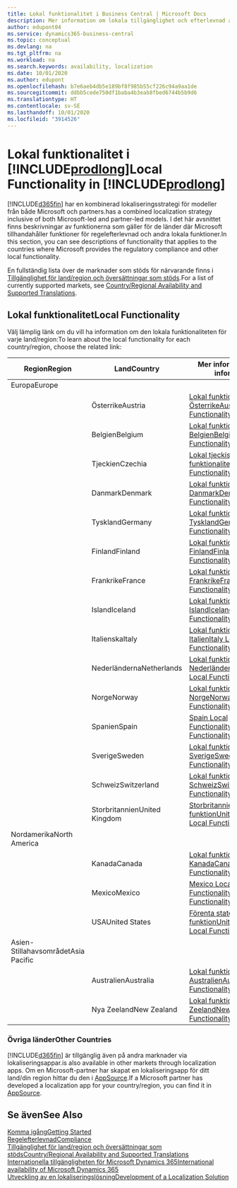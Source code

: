 ```yaml
---
title: Lokal funktionalitet i Business Central | Microsoft Docs
description: Mer information om lokala tillgänglighet och efterlevnad av Dynamics 365 Business Central.
author: edupont04
ms.service: dynamics365-business-central
ms.topic: conceptual
ms.devlang: na
ms.tgt_pltfrm: na
ms.workload: na
ms.search.keywords: availability, localization
ms.date: 10/01/2020
ms.author: edupont
ms.openlocfilehash: b7e6aeb4db5e189bf8f985b55cf226c94a9aa1de
ms.sourcegitcommit: ddbb5cede750df1baba4b3eab8fbed6744b5b9d6
ms.translationtype: HT
ms.contentlocale: sv-SE
ms.lasthandoff: 10/01/2020
ms.locfileid: "3914526"
---
```

# <a name="local-functionality-in-prodlong"></a><span data-ttu-id="4c2a1-103">Lokal funktionalitet i [!INCLUDE[prodlong](includes/prodlong.md)]</span><span class="sxs-lookup"><span data-stu-id="4c2a1-103">Local Functionality in [!INCLUDE[prodlong](includes/prodlong.md)]</span></span>

[!INCLUDE[d365fin](includes/d365fin_md.md)] <span data-ttu-id="4c2a1-104">har en kombinerad lokaliseringsstrategi för modeller från både Microsoft och partners.</span><span class="sxs-lookup"><span data-stu-id="4c2a1-104">has a combined localization strategy inclusive of both Microsoft-led and partner-led models.</span></span> <span data-ttu-id="4c2a1-105">I det här avsnittet finns beskrivningar av funktionerna som gäller för de länder där Microsoft tillhandahåller funktioner för regelefterlevnad och andra lokala funktioner.</span><span class="sxs-lookup"><span data-stu-id="4c2a1-105">In this section, you can see descriptions of functionality that applies to the countries where Microsoft provides the regulatory compliance and other local functionality.</span></span>  

<span data-ttu-id="4c2a1-106">En fullständig lista över de marknader som stöds för närvarande finns i [Tillgänglighet för land/region och översättningar som stöds](/dynamics365/business-central/dev-itpro/compliance/apptest-countries-and-translations?toc=/dynamics365/business-central/toc.json).</span><span class="sxs-lookup"><span data-stu-id="4c2a1-106">For a list of currently supported markets, see [Country/Regional Availability and Supported Translations](/dynamics365/business-central/dev-itpro/compliance/apptest-countries-and-translations?toc=/dynamics365/business-central/toc.json).</span></span>  

## <a name="local-functionality"></a><span data-ttu-id="4c2a1-107">Lokal funktionalitet</span><span class="sxs-lookup"><span data-stu-id="4c2a1-107">Local Functionality</span></span>

<span data-ttu-id="4c2a1-108">Välj lämplig länk om du vill ha information om den lokala funktionaliteten för varje land/region:</span><span class="sxs-lookup"><span data-stu-id="4c2a1-108">To learn about the local functionality for each country/region, choose the related link:</span></span>

| <span data-ttu-id="4c2a1-109">Region</span><span class="sxs-lookup"><span data-stu-id="4c2a1-109">Region</span></span> | <span data-ttu-id="4c2a1-110">Land</span><span class="sxs-lookup"><span data-stu-id="4c2a1-110">Country</span></span> | <span data-ttu-id="4c2a1-111">Mer information</span><span class="sxs-lookup"><span data-stu-id="4c2a1-111">More information</span></span> |
| --- | --- |--- |
| <span data-ttu-id="4c2a1-112">Europa</span><span class="sxs-lookup"><span data-stu-id="4c2a1-112">Europe</span></span> |  | |
|        | <span data-ttu-id="4c2a1-113">Österrike</span><span class="sxs-lookup"><span data-stu-id="4c2a1-113">Austria</span></span> | [<span data-ttu-id="4c2a1-114">Lokal funktionalitet för Österrike</span><span class="sxs-lookup"><span data-stu-id="4c2a1-114">Austria Local Functionality</span></span>](localfunctionality/austria/austria-local-functionality.md) |
|        | <span data-ttu-id="4c2a1-115">Belgien</span><span class="sxs-lookup"><span data-stu-id="4c2a1-115">Belgium</span></span> | [<span data-ttu-id="4c2a1-116">Lokal funktionalitet för Belgien</span><span class="sxs-lookup"><span data-stu-id="4c2a1-116">Belgium Local Functionality</span></span>](localfunctionality/belgium/belgium-local-functionality.md) |
|        | <span data-ttu-id="4c2a1-117">Tjeckien</span><span class="sxs-lookup"><span data-stu-id="4c2a1-117">Czechia</span></span> | [<span data-ttu-id="4c2a1-118">Lokal tjeckisk funktionalitet</span><span class="sxs-lookup"><span data-stu-id="4c2a1-118">Czech Local Functionality</span></span>](localfunctionality/czech/czech-local-functionality.md) |
|        | <span data-ttu-id="4c2a1-119">Danmark</span><span class="sxs-lookup"><span data-stu-id="4c2a1-119">Denmark</span></span> | [<span data-ttu-id="4c2a1-120">Lokal funktionalitet för Danmark</span><span class="sxs-lookup"><span data-stu-id="4c2a1-120">Denmark Local Functionality</span></span>](localfunctionality/denmark/denmark-local-functionality.md) |
|        | <span data-ttu-id="4c2a1-121">Tyskland</span><span class="sxs-lookup"><span data-stu-id="4c2a1-121">Germany</span></span> | [<span data-ttu-id="4c2a1-122">Lokal funktionalitet för Tyskland</span><span class="sxs-lookup"><span data-stu-id="4c2a1-122">Germany Local Functionality</span></span>](localfunctionality/germany/germany-local-functionality.md) |
|        | <span data-ttu-id="4c2a1-123">Finland</span><span class="sxs-lookup"><span data-stu-id="4c2a1-123">Finland</span></span> | [<span data-ttu-id="4c2a1-124">Lokal funktionalitet för Finland</span><span class="sxs-lookup"><span data-stu-id="4c2a1-124">Finland Local Functionality</span></span>](localfunctionality/finland/finland-local-functionality.md) |
|        | <span data-ttu-id="4c2a1-125">Frankrike</span><span class="sxs-lookup"><span data-stu-id="4c2a1-125">France</span></span> | [<span data-ttu-id="4c2a1-126">Lokal funktionalitet för Frankrike</span><span class="sxs-lookup"><span data-stu-id="4c2a1-126">France Local Functionality</span></span>](localfunctionality/france/france-local-functionality.md) |
|        | <span data-ttu-id="4c2a1-127">Island</span><span class="sxs-lookup"><span data-stu-id="4c2a1-127">Iceland</span></span> | [<span data-ttu-id="4c2a1-128">Lokal funktionalitet för Island</span><span class="sxs-lookup"><span data-stu-id="4c2a1-128">Iceland Local Functionality</span></span>](localfunctionality/iceland/iceland-local-functionality.md) |
|        | <span data-ttu-id="4c2a1-129">Italienska</span><span class="sxs-lookup"><span data-stu-id="4c2a1-129">Italy</span></span> | [<span data-ttu-id="4c2a1-130">Lokal funktionalitet för Italien</span><span class="sxs-lookup"><span data-stu-id="4c2a1-130">Italy Local Functionality</span></span>](localfunctionality/italy/italy-local-functionality.md) |
|        | <span data-ttu-id="4c2a1-131">Nederländerna</span><span class="sxs-lookup"><span data-stu-id="4c2a1-131">Netherlands</span></span> | [<span data-ttu-id="4c2a1-132">Lokal funktionalitet för Nederländerna</span><span class="sxs-lookup"><span data-stu-id="4c2a1-132">Netherlands Local Functionality</span></span>](localfunctionality/netherlands/netherlands-local-functionality.md) |
|        | <span data-ttu-id="4c2a1-133">Norge</span><span class="sxs-lookup"><span data-stu-id="4c2a1-133">Norway</span></span> | [<span data-ttu-id="4c2a1-134">Lokal funktionalitet för Norge</span><span class="sxs-lookup"><span data-stu-id="4c2a1-134">Norway Local Functionality</span></span>](localfunctionality/norway/norway-local-functionality.md) |
|        | <span data-ttu-id="4c2a1-135">Spanien</span><span class="sxs-lookup"><span data-stu-id="4c2a1-135">Spain</span></span> | [<span data-ttu-id="4c2a1-136">Spain Local Functionality</span><span class="sxs-lookup"><span data-stu-id="4c2a1-136">Spain Local Functionality</span></span>](localfunctionality/spain/spain-local-functionality.md) |
|        | <span data-ttu-id="4c2a1-137">Sverige</span><span class="sxs-lookup"><span data-stu-id="4c2a1-137">Sweden</span></span> | [<span data-ttu-id="4c2a1-138">Lokal funktionalitet för Sverige</span><span class="sxs-lookup"><span data-stu-id="4c2a1-138">Sweden Local Functionality</span></span>](localfunctionality/sweden/sweden-local-functionality.md) |
|        | <span data-ttu-id="4c2a1-139">Schweiz</span><span class="sxs-lookup"><span data-stu-id="4c2a1-139">Switzerland</span></span> | [<span data-ttu-id="4c2a1-140">Lokal funktionalitet för Schweiz</span><span class="sxs-lookup"><span data-stu-id="4c2a1-140">Switzerland Local Functionality</span></span>](localfunctionality/switzerland/switzerland-local-functionality.md) |
|        | <span data-ttu-id="4c2a1-141">Storbritannien</span><span class="sxs-lookup"><span data-stu-id="4c2a1-141">United Kingdom</span></span> | [<span data-ttu-id="4c2a1-142">Storbritannien, lokal funktion</span><span class="sxs-lookup"><span data-stu-id="4c2a1-142">United Kingdom Local Functionality</span></span>](localfunctionality/unitedkingdom/united-kingdom-local-functionality.md) |
| <span data-ttu-id="4c2a1-143">Nordamerika</span><span class="sxs-lookup"><span data-stu-id="4c2a1-143">North America</span></span> |       |  |
|        | <span data-ttu-id="4c2a1-144">Kanada</span><span class="sxs-lookup"><span data-stu-id="4c2a1-144">Canada</span></span>|[<span data-ttu-id="4c2a1-145">Lokal funktionalitet för Kanada</span><span class="sxs-lookup"><span data-stu-id="4c2a1-145">Canada Local Functionality</span></span>](localfunctionality/canada/canada-local-functionality.md) |
|        | <span data-ttu-id="4c2a1-146">Mexico</span><span class="sxs-lookup"><span data-stu-id="4c2a1-146">Mexico</span></span> | [<span data-ttu-id="4c2a1-147">Mexico Local Functionality</span><span class="sxs-lookup"><span data-stu-id="4c2a1-147">Mexico Local Functionality</span></span>](localfunctionality/mexico/mexico-local-functionality.md) |
|        | <span data-ttu-id="4c2a1-148">USA</span><span class="sxs-lookup"><span data-stu-id="4c2a1-148">United States</span></span>|[<span data-ttu-id="4c2a1-149">Förenta staterna: lokal funktion</span><span class="sxs-lookup"><span data-stu-id="4c2a1-149">United States Local Functionality</span></span>](localfunctionality/unitedstates/united-states-local-functionality.md) |
| <span data-ttu-id="4c2a1-150">Asien-Stillahavsområdet</span><span class="sxs-lookup"><span data-stu-id="4c2a1-150">Asia Pacific</span></span> |       |  |
|        | <span data-ttu-id="4c2a1-151">Australien</span><span class="sxs-lookup"><span data-stu-id="4c2a1-151">Australia</span></span> | [<span data-ttu-id="4c2a1-152">Lokal funktionalitet för Australien</span><span class="sxs-lookup"><span data-stu-id="4c2a1-152">Australia Local Functionality</span></span>](localfunctionality/australia/australia-local-functionality.md) |
|        | <span data-ttu-id="4c2a1-153">Nya Zeeland</span><span class="sxs-lookup"><span data-stu-id="4c2a1-153">New Zealand</span></span> | [<span data-ttu-id="4c2a1-154">Lokal funktionalitet för Nya Zeeland</span><span class="sxs-lookup"><span data-stu-id="4c2a1-154">New Zealand Local Functionality</span></span>](localfunctionality/newzealand/new-zealand-local-functionality.md) |

### <a name="other-countries"></a><span data-ttu-id="4c2a1-155">Övriga länder</span><span class="sxs-lookup"><span data-stu-id="4c2a1-155">Other Countries</span></span>

[!INCLUDE[d365fin](includes/d365fin_md.md)] <span data-ttu-id="4c2a1-156">är tillgänglig även på andra marknader via lokaliseringsappar.</span><span class="sxs-lookup"><span data-stu-id="4c2a1-156">is also available in other markets through localization apps.</span></span> <span data-ttu-id="4c2a1-157">Om en Microsoft-partner har skapat en lokaliseringsapp för ditt land/din region hittar du den i [AppSource](https://go.microsoft.com/fwlink/?linkid=2081646).</span><span class="sxs-lookup"><span data-stu-id="4c2a1-157">If a Microsoft partner has developed a localization app for your country/region, you can find it in [AppSource](https://go.microsoft.com/fwlink/?linkid=2081646).</span></span>

## <a name="see-also"></a><span data-ttu-id="4c2a1-158">Se även</span><span class="sxs-lookup"><span data-stu-id="4c2a1-158">See Also</span></span>

[<span data-ttu-id="4c2a1-159">Komma igång</span><span class="sxs-lookup"><span data-stu-id="4c2a1-159">Getting Started</span></span>](product-get-started.md)  
[<span data-ttu-id="4c2a1-160">Regelefterlevnad</span><span class="sxs-lookup"><span data-stu-id="4c2a1-160">Compliance</span></span>](compliance/compliance-overview.md)  
[<span data-ttu-id="4c2a1-161">Tillgänglighet för land/region och översättningar som stöds</span><span class="sxs-lookup"><span data-stu-id="4c2a1-161">Country/Regional Availability and Supported Translations</span></span>](/dynamics365/business-central/dev-itpro/compliance/apptest-countries-and-translations?toc=/dynamics365/business-central/toc.json)  
[<span data-ttu-id="4c2a1-162">Internationella tillgängligheten för Microsoft Dynamics 365</span><span class="sxs-lookup"><span data-stu-id="4c2a1-162">International availability of Microsoft Dynamics 365</span></span>](/dynamics365/get-started/availability)  
[<span data-ttu-id="4c2a1-163">Utveckling av en lokaliseringslösning</span><span class="sxs-lookup"><span data-stu-id="4c2a1-163">Development of a Localization Solution</span></span>](/dynamics365/business-central/dev-itpro/developer/readiness/readiness-develop-localization)  

